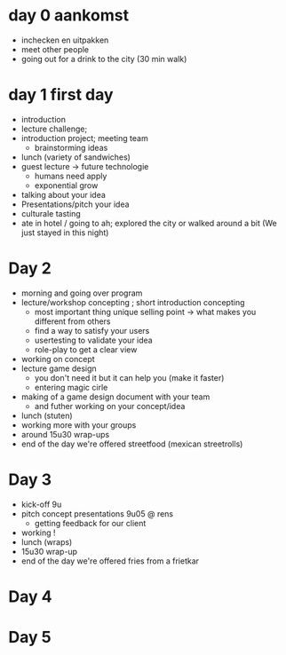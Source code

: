# day 0 aankomst

- inchecken en uitpakken
- meet other people
- going out for a drink to the city (30 min walk)

# day 1 first day

- introduction
- lecture challenge; 
- introduction project; meeting team
  - brainstorming ideas
- lunch (variety of sandwiches)
- guest lecture -> future technologie
  - humans need apply
  - exponential grow
- talking about your idea
- Presentations/pitch your idea
- culturale tasting
- ate in hotel / going to ah; explored the city or walked around a bit (We just stayed in this night)

# Day 2
- morning and going over program
- lecture/workshop concepting ; short introduction concepting
  - most important thing unique selling point -> what makes you different from others
  - find a way to satisfy your users
  - usertesting to validate your idea
  - role-play to get a clear view
- working on concept
- lecture game design
  - you don't need it but it can help you (make it faster)
  - entering magic cirle
- making of a game design document with your team
  - and futher working on your concept/idea
- lunch (stuten)
- working more with your groups
- around 15u30 wrap-ups
- end of the day we're offered streetfood (mexican streetrolls)

# Day 3

- kick-off 9u
- pitch concept presentations 9u05 @ rens
  - getting feedback for our client
- working ! 
- lunch (wraps)
- 15u30 wrap-up
- end of the day we're offered fries from a frietkar

# Day 4



# Day 5

